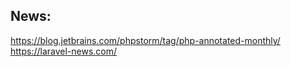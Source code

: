## News:
https://blog.jetbrains.com/phpstorm/tag/php-annotated-monthly/  
https://laravel-news.com/
